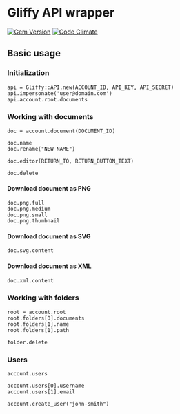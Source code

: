 Gliffy API wrapper
==================

[![Gem Version](https://badge.fury.io/rb/gliffy.png)](http://badge.fury.io/rb/gliffy)
[![Code Climate](https://codeclimate.com/github/bkon/gliffy.png)](https://codeclimate.com/github/bkon/gliffy)

Basic usage
-----------

### Initialization

    api = Gliffy::API.new(ACCOUNT_ID, API_KEY, API_SECRET)
    api.impersonate('user@domain.com')
    api.account.root.documents

### Working with documents

    doc = account.document(DOCUMENT_ID)

    doc.name
    doc.rename("NEW NAME")

    doc.editor(RETURN_TO, RETURN_BUTTON_TEXT)

    doc.delete

#### Download document as PNG

    doc.png.full
    doc.png.medium
    doc.png.small
    doc.png.thumbnail

#### Download document as SVG

    doc.svg.content

#### Download document as XML

    doc.xml.content

### Working with folders

    root = account.root
    root.folders[0].documents
    root.folders[1].name
    root.folders[1].path

    folder.delete

### Users

    account.users

    account.users[0].username
    account.users[1].email

    account.create_user("john-smith")
